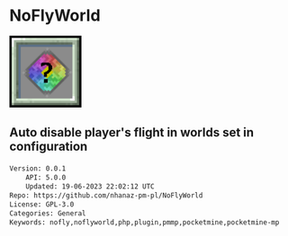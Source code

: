 # NoFlyWorld
<img src="https://raw.githubusercontent.com/nhanaz-pm-pl/NoFlyWorld/d1a2428da4e32b5428b95133df6908f69139cfc8/icon.png" width="128" height="128" />

## Auto disable player's flight in worlds set in configuration
```properties
Version: 0.0.1
    API: 5.0.0
    Updated: 19-06-2023 22:02:12 UTC
Repo: https://github.com/nhanaz-pm-pl/NoFlyWorld
License: GPL-3.0
Categories: General
Keywords: nofly,noflyworld,php,plugin,pmmp,pocketmine,pocketmine-mp
```